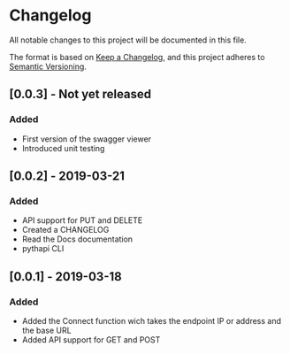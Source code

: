 # Changelog
All notable changes to this project will be documented in this file.

The format is based on [Keep a Changelog](https://keepachangelog.com/en/1.0.0/),
and this project adheres to [Semantic Versioning](https://semver.org/spec/v2.0.0.html).

## [0.0.3] - Not yet released
### Added
- First version of the swagger viewer
- Introduced unit testing

## [0.0.2] - 2019-03-21
### Added
- API support for PUT and DELETE
- Created a CHANGELOG
- Read the Docs documentation
- pythapi CLI

## [0.0.1] - 2019-03-18
### Added
- Added the Connect function wich takes the endpoint IP or address and the base URL
- Added API support for GET and POST
